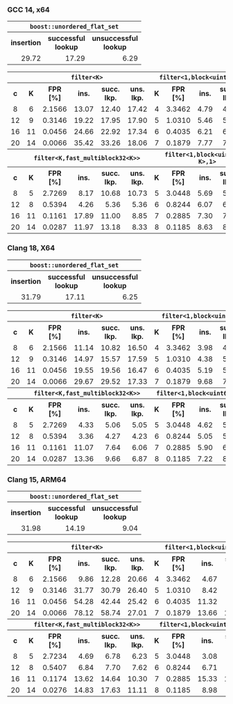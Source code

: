 ### GCC 14, x64
<!--gcc-x64/comparison_table.cpp.txt-->
<table>
  <tr><th colspan="3"><code>boost::unordered_flat_set</code></tr>
  <tr>
    <th>insertion</th>
    <th>successful<br/>lookup</th>
    <th>unsuccessful<br/>lookup</th>
  </tr>
  <tr>
    <td align="right">29.72</td>
    <td align="right">17.29</td>
    <td align="right">6.29</td>
  </tr>
</table>
<table>
  <tr>
    <th></th>
    <th colspan="5"><code>filter&lt;K></code></th>
    <th colspan="5"><code>filter&lt;1,block&lt;uint64_t,K>></code></th>
    <th colspan="5"><code>filter&lt;1,multiblock&lt;uint64_t,K>></code></th>
  </tr>
  <tr>
    <th>c</th>
    <th>K</th>
    <th>FPR<br/>[%]</th>
    <th>ins.</th>
    <th>succ.<br/>lkp.</th>
    <th>uns.<br/>lkp.</th>
    <th>K</th>
    <th>FPR<br/>[%]</th>
    <th>ins.</th>
    <th>succ.<br/>lkp.</th>
    <th>uns.<br/>lkp.</th>
    <th>K</th>
    <th>FPR<br/>[%]</th>
    <th>ins.</th>
    <th>succ.<br/>lkp.</th>
    <th>uns.<br/>lkp.</th>
  </tr>
  <tr>
    <td align="center">8</td>
    <td align="center">6</td>
    <td align="right">2.1566</td>
    <td align="right">13.07</td>
    <td align="right">12.40</td>
    <td align="right">17.42</td>
    <td align="center">4</td>
    <td align="right">3.3462</td>
    <td align="right">4.79</td>
    <td align="right">4.96</td>
    <td align="right">5.05</td>
    <td align="center">5</td>
    <td align="right">2.4515</td>
    <td align="right">7.08</td>
    <td align="right">6.86</td>
    <td align="right">6.84</td>
  </tr>
  <tr>
    <td align="center">12</td>
    <td align="center">9</td>
    <td align="right">0.3146</td>
    <td align="right">19.22</td>
    <td align="right">17.95</td>
    <td align="right">17.90</td>
    <td align="center">5</td>
    <td align="right">1.0310</td>
    <td align="right">5.46</td>
    <td align="right">5.41</td>
    <td align="right">5.41</td>
    <td align="center">8</td>
    <td align="right">0.4244</td>
    <td align="right">7.67</td>
    <td align="right">9.49</td>
    <td align="right">9.52</td>
  </tr>
  <tr>
    <td align="center">16</td>
    <td align="center">11</td>
    <td align="right">0.0456</td>
    <td align="right">24.66</td>
    <td align="right">22.92</td>
    <td align="right">17.34</td>
    <td align="center">6</td>
    <td align="right">0.4035</td>
    <td align="right">6.21</td>
    <td align="right">6.06</td>
    <td align="right">6.30</td>
    <td align="center">11</td>
    <td align="right">0.0776</td>
    <td align="right">11.48</td>
    <td align="right">14.59</td>
    <td align="right">14.59</td>
  </tr>
  <tr>
    <td align="center">20</td>
    <td align="center">14</td>
    <td align="right">0.0066</td>
    <td align="right">35.42</td>
    <td align="right">33.26</td>
    <td align="right">18.06</td>
    <td align="center">7</td>
    <td align="right">0.1879</td>
    <td align="right">7.77</td>
    <td align="right">7.78</td>
    <td align="right">7.61</td>
    <td align="center">14</td>
    <td align="right">0.0153</td>
    <td align="right">15.18</td>
    <td align="right">18.52</td>
    <td align="right">18.65</td>
  </tr>
  <tr>
    <th></th>
    <th colspan="5"><code>filter&lt;K,fast_multiblock32&ltK>></code></th>
    <th colspan="5"><code>filter&lt;1,block&lt;uint64_t, K>,1></code></th>
    <th colspan="5"><code>filter&lt;1,multiblock&lt;uint64_t,K>,1></code></th>
  </tr>
  <tr>
    <th>c</th>
    <th>K</th>
    <th>FPR<br/>[%]</th>
    <th>ins.</th>
    <th>succ.<br/>lkp.</th>
    <th>uns.<br/>lkp.</th>
    <th>K</th>
    <th>FPR<br/>[%]</th>
    <th>ins.</th>
    <th>succ.<br/>lkp.</th>
    <th>uns.<br/>lkp.</th>
    <th>K</th>
    <th>FPR<br/>[%]</th>
    <th>ins.</th>
    <th>succ.<br/>lkp.</th>
    <th>uns.<br/>lkp.</th>
  </tr>
  <tr>
    <td align="center">8</td>
    <td align="center">5</td>
    <td align="right">2.7269</td>
    <td align="right">8.17</td>
    <td align="right">10.68</td>
    <td align="right">10.73</td>
    <td align="center">5</td>
    <td align="right">3.0448</td>
    <td align="right">5.69</td>
    <td align="right">5.82</td>
    <td align="right">5.83</td>
    <td align="center">5</td>
    <td align="right">2.3208</td>
    <td align="right">7.25</td>
    <td align="right">6.64</td>
    <td align="right">6.61</td>
  </tr>
  <tr>
    <td align="center">12</td>
    <td align="center">8</td>
    <td align="right">0.5394</td>
    <td align="right">4.26</td>
    <td align="right">5.36</td>
    <td align="right">5.36</td>
    <td align="center">6</td>
    <td align="right">0.8244</td>
    <td align="right">6.07</td>
    <td align="right">6.07</td>
    <td align="right">6.09</td>
    <td align="center">8</td>
    <td align="right">0.3758</td>
    <td align="right">12.71</td>
    <td align="right">9.86</td>
    <td align="right">9.84</td>
  </tr>
  <tr>
    <td align="center">16</td>
    <td align="center">11</td>
    <td align="right">0.1161</td>
    <td align="right">17.89</td>
    <td align="right">11.00</td>
    <td align="right">8.85</td>
    <td align="center">7</td>
    <td align="right">0.2885</td>
    <td align="right">7.30</td>
    <td align="right">7.28</td>
    <td align="right">7.33</td>
    <td align="center">11</td>
    <td align="right">0.0641</td>
    <td align="right">13.03</td>
    <td align="right">13.34</td>
    <td align="right">13.45</td>
  </tr>
  <tr>
    <td align="center">20</td>
    <td align="center">14</td>
    <td align="right">0.0287</td>
    <td align="right">11.97</td>
    <td align="right">13.18</td>
    <td align="right">8.33</td>
    <td align="center">8</td>
    <td align="right">0.1185</td>
    <td align="right">8.63</td>
    <td align="right">8.71</td>
    <td align="right">8.57</td>
    <td align="center">14</td>
    <td align="right">0.0120</td>
    <td align="right">16.49</td>
    <td align="right">17.41</td>
    <td align="right">17.37</td>
  </tr>
</table>

<!--gcc-x64/comparison_table.cpp.txt-->

### Clang 18, X64
<!--clang-x64/comparison_table.cpp.txt-->
<table>
  <tr><th colspan="3"><code>boost::unordered_flat_set</code></tr>
  <tr>
    <th>insertion</th>
    <th>successful<br/>lookup</th>
    <th>unsuccessful<br/>lookup</th>
  </tr>
  <tr>
    <td align="right">31.79</td>
    <td align="right">17.11</td>
    <td align="right">6.25</td>
  </tr>
</table>
<table>
  <tr>
    <th></th>
    <th colspan="5"><code>filter&lt;K></code></th>
    <th colspan="5"><code>filter&lt;1,block&lt;uint64_t,K>></code></th>
    <th colspan="5"><code>filter&lt;1,multiblock&lt;uint64_t,K>></code></th>
  </tr>
  <tr>
    <th>c</th>
    <th>K</th>
    <th>FPR<br/>[%]</th>
    <th>ins.</th>
    <th>succ.<br/>lkp.</th>
    <th>uns.<br/>lkp.</th>
    <th>K</th>
    <th>FPR<br/>[%]</th>
    <th>ins.</th>
    <th>succ.<br/>lkp.</th>
    <th>uns.<br/>lkp.</th>
    <th>K</th>
    <th>FPR<br/>[%]</th>
    <th>ins.</th>
    <th>succ.<br/>lkp.</th>
    <th>uns.<br/>lkp.</th>
  </tr>
  <tr>
    <td align="center">8</td>
    <td align="center">6</td>
    <td align="right">2.1566</td>
    <td align="right">11.14</td>
    <td align="right">10.82</td>
    <td align="right">16.50</td>
    <td align="center">4</td>
    <td align="right">3.3462</td>
    <td align="right">3.98</td>
    <td align="right">4.64</td>
    <td align="right">4.63</td>
    <td align="center">5</td>
    <td align="right">2.4515</td>
    <td align="right">6.99</td>
    <td align="right">7.24</td>
    <td align="right">7.58</td>
  </tr>
  <tr>
    <td align="center">12</td>
    <td align="center">9</td>
    <td align="right">0.3146</td>
    <td align="right">14.97</td>
    <td align="right">15.57</td>
    <td align="right">17.59</td>
    <td align="center">5</td>
    <td align="right">1.0310</td>
    <td align="right">4.38</td>
    <td align="right">5.04</td>
    <td align="right">5.05</td>
    <td align="center">8</td>
    <td align="right">0.4244</td>
    <td align="right">9.82</td>
    <td align="right">10.02</td>
    <td align="right">10.00</td>
  </tr>
  <tr>
    <td align="center">16</td>
    <td align="center">11</td>
    <td align="right">0.0456</td>
    <td align="right">19.55</td>
    <td align="right">19.56</td>
    <td align="right">16.47</td>
    <td align="center">6</td>
    <td align="right">0.4035</td>
    <td align="right">5.19</td>
    <td align="right">5.89</td>
    <td align="right">5.92</td>
    <td align="center">11</td>
    <td align="right">0.0776</td>
    <td align="right">12.42</td>
    <td align="right">15.09</td>
    <td align="right">15.52</td>
  </tr>
  <tr>
    <td align="center">20</td>
    <td align="center">14</td>
    <td align="right">0.0066</td>
    <td align="right">29.67</td>
    <td align="right">29.52</td>
    <td align="right">17.33</td>
    <td align="center">7</td>
    <td align="right">0.1879</td>
    <td align="right">9.68</td>
    <td align="right">7.85</td>
    <td align="right">12.64</td>
    <td align="center">14</td>
    <td align="right">0.0153</td>
    <td align="right">16.99</td>
    <td align="right">20.03</td>
    <td align="right">28.50</td>
  </tr>
  <tr>
    <th></th>
    <th colspan="5"><code>filter&lt;K,fast_multiblock32&ltK>></code></th>
    <th colspan="5"><code>filter&lt;1,block&lt;uint64_t, K>,1></code></th>
    <th colspan="5"><code>filter&lt;1,multiblock&lt;uint64_t,K>,1></code></th>
  </tr>
  <tr>
    <th>c</th>
    <th>K</th>
    <th>FPR<br/>[%]</th>
    <th>ins.</th>
    <th>succ.<br/>lkp.</th>
    <th>uns.<br/>lkp.</th>
    <th>K</th>
    <th>FPR<br/>[%]</th>
    <th>ins.</th>
    <th>succ.<br/>lkp.</th>
    <th>uns.<br/>lkp.</th>
    <th>K</th>
    <th>FPR<br/>[%]</th>
    <th>ins.</th>
    <th>succ.<br/>lkp.</th>
    <th>uns.<br/>lkp.</th>
  </tr>
  <tr>
    <td align="center">8</td>
    <td align="center">5</td>
    <td align="right">2.7269</td>
    <td align="right">4.33</td>
    <td align="right">5.06</td>
    <td align="right">5.05</td>
    <td align="center">5</td>
    <td align="right">3.0448</td>
    <td align="right">4.62</td>
    <td align="right">5.34</td>
    <td align="right">5.33</td>
    <td align="center">5</td>
    <td align="right">2.3208</td>
    <td align="right">6.04</td>
    <td align="right">7.18</td>
    <td align="right">7.15</td>
  </tr>
  <tr>
    <td align="center">12</td>
    <td align="center">8</td>
    <td align="right">0.5394</td>
    <td align="right">3.36</td>
    <td align="right">4.27</td>
    <td align="right">4.23</td>
    <td align="center">6</td>
    <td align="right">0.8244</td>
    <td align="right">5.05</td>
    <td align="right">5.95</td>
    <td align="right">5.87</td>
    <td align="center">8</td>
    <td align="right">0.3758</td>
    <td align="right">8.31</td>
    <td align="right">10.42</td>
    <td align="right">10.42</td>
  </tr>
  <tr>
    <td align="center">16</td>
    <td align="center">11</td>
    <td align="right">0.1161</td>
    <td align="right">11.07</td>
    <td align="right">7.64</td>
    <td align="right">6.06</td>
    <td align="center">7</td>
    <td align="right">0.2885</td>
    <td align="right">5.90</td>
    <td align="right">6.85</td>
    <td align="right">7.32</td>
    <td align="center">11</td>
    <td align="right">0.0641</td>
    <td align="right">12.86</td>
    <td align="right">16.37</td>
    <td align="right">16.65</td>
  </tr>
  <tr>
    <td align="center">20</td>
    <td align="center">14</td>
    <td align="right">0.0287</td>
    <td align="right">13.36</td>
    <td align="right">9.66</td>
    <td align="right">6.87</td>
    <td align="center">8</td>
    <td align="right">0.1185</td>
    <td align="right">7.22</td>
    <td align="right">8.33</td>
    <td align="right">8.23</td>
    <td align="center">14</td>
    <td align="right">0.0120</td>
    <td align="right">16.65</td>
    <td align="right">17.66</td>
    <td align="right">17.92</td>
  </tr>
</table>

<!--clang-x64/comparison_table.cpp.txt-->

### Clang 15, ARM64
<!--clang-arm64/comparison_table.cpp.txt-->
<table>
  <tr><th colspan="3"><code>boost::unordered_flat_set</code></tr>
  <tr>
    <th>insertion</th>
    <th>successful<br/>lookup</th>
    <th>unsuccessful<br/>lookup</th>
  </tr>
  <tr>
    <td align="right">31.98</td>
    <td align="right">14.19</td>
    <td align="right">9.04</td>
  </tr>
</table>
<table>
  <tr>
    <th></th>
    <th colspan="5"><code>filter&lt;K></code></th>
    <th colspan="5"><code>filter&lt;1,block&lt;uint64_t,K>></code></th>
    <th colspan="5"><code>filter&lt;1,multiblock&lt;uint64_t,K>></code></th>
  </tr>
  <tr>
    <th>c</th>
    <th>K</th>
    <th>FPR<br/>[%]</th>
    <th>ins.</th>
    <th>succ.<br/>lkp.</th>
    <th>uns.<br/>lkp.</th>
    <th>K</th>
    <th>FPR<br/>[%]</th>
    <th>ins.</th>
    <th>succ.<br/>lkp.</th>
    <th>uns.<br/>lkp.</th>
    <th>K</th>
    <th>FPR<br/>[%]</th>
    <th>ins.</th>
    <th>succ.<br/>lkp.</th>
    <th>uns.<br/>lkp.</th>
  </tr>
  <tr>
    <td align="center">8</td>
    <td align="center">6</td>
    <td align="right">2.1566</td>
    <td align="right">9.86</td>
    <td align="right">12.28</td>
    <td align="right">20.66</td>
    <td align="center">4</td>
    <td align="right">3.3462</td>
    <td align="right">4.67</td>
    <td align="right">4.58</td>
    <td align="right">4.84</td>
    <td align="center">5</td>
    <td align="right">2.4515</td>
    <td align="right">4.30</td>
    <td align="right">5.45</td>
    <td align="right">4.60</td>
  </tr>
  <tr>
    <td align="center">12</td>
    <td align="center">9</td>
    <td align="right">0.3146</td>
    <td align="right">31.77</td>
    <td align="right">30.79</td>
    <td align="right">26.40</td>
    <td align="center">5</td>
    <td align="right">1.0310</td>
    <td align="right">8.42</td>
    <td align="right">7.90</td>
    <td align="right">8.25</td>
    <td align="center">8</td>
    <td align="right">0.4244</td>
    <td align="right">9.97</td>
    <td align="right">10.66</td>
    <td align="right">9.11</td>
  </tr>
  <tr>
    <td align="center">16</td>
    <td align="center">11</td>
    <td align="right">0.0456</td>
    <td align="right">54.28</td>
    <td align="right">42.44</td>
    <td align="right">25.42</td>
    <td align="center">6</td>
    <td align="right">0.4035</td>
    <td align="right">11.32</td>
    <td align="right">9.71</td>
    <td align="right">9.44</td>
    <td align="center">11</td>
    <td align="right">0.0776</td>
    <td align="right">18.58</td>
    <td align="right">14.96</td>
    <td align="right">14.80</td>
  </tr>
  <tr>
    <td align="center">20</td>
    <td align="center">14</td>
    <td align="right">0.0066</td>
    <td align="right">78.12</td>
    <td align="right">58.74</td>
    <td align="right">27.01</td>
    <td align="center">7</td>
    <td align="right">0.1879</td>
    <td align="right">13.66</td>
    <td align="right">10.62</td>
    <td align="right">11.19</td>
    <td align="center">14</td>
    <td align="right">0.0153</td>
    <td align="right">22.12</td>
    <td align="right">19.41</td>
    <td align="right">20.87</td>
  </tr>
  <tr>
    <th></th>
    <th colspan="5"><code>filter&lt;K,fast_multiblock32&ltK>></code></th>
    <th colspan="5"><code>filter&lt;1,block&lt;uint64_t, K>,1></code></th>
    <th colspan="5"><code>filter&lt;1,multiblock&lt;uint64_t,K>,1></code></th>
  </tr>
  <tr>
    <th>c</th>
    <th>K</th>
    <th>FPR<br/>[%]</th>
    <th>ins.</th>
    <th>succ.<br/>lkp.</th>
    <th>uns.<br/>lkp.</th>
    <th>K</th>
    <th>FPR<br/>[%]</th>
    <th>ins.</th>
    <th>succ.<br/>lkp.</th>
    <th>uns.<br/>lkp.</th>
    <th>K</th>
    <th>FPR<br/>[%]</th>
    <th>ins.</th>
    <th>succ.<br/>lkp.</th>
    <th>uns.<br/>lkp.</th>
  </tr>
  <tr>
    <td align="center">8</td>
    <td align="center">5</td>
    <td align="right">2.7234</td>
    <td align="right">4.69</td>
    <td align="right">6.78</td>
    <td align="right">6.23</td>
    <td align="center">5</td>
    <td align="right">3.0448</td>
    <td align="right">3.08</td>
    <td align="right">4.32</td>
    <td align="right">3.63</td>
    <td align="center">5</td>
    <td align="right">2.3208</td>
    <td align="right">3.86</td>
    <td align="right">4.09</td>
    <td align="right">4.85</td>
  </tr>
  <tr>
    <td align="center">12</td>
    <td align="center">8</td>
    <td align="right">0.5407</td>
    <td align="right">6.84</td>
    <td align="right">7.70</td>
    <td align="right">7.62</td>
    <td align="center">6</td>
    <td align="right">0.8244</td>
    <td align="right">6.71</td>
    <td align="right">7.56</td>
    <td align="right">7.68</td>
    <td align="center">8</td>
    <td align="right">0.3758</td>
    <td align="right">10.87</td>
    <td align="right">11.09</td>
    <td align="right">10.78</td>
  </tr>
  <tr>
    <td align="center">16</td>
    <td align="center">11</td>
    <td align="right">0.1174</td>
    <td align="right">13.62</td>
    <td align="right">14.64</td>
    <td align="right">10.30</td>
    <td align="center">7</td>
    <td align="right">0.2885</td>
    <td align="right">15.33</td>
    <td align="right">10.95</td>
    <td align="right">9.89</td>
    <td align="center">11</td>
    <td align="right">0.0641</td>
    <td align="right">19.18</td>
    <td align="right">15.26</td>
    <td align="right">16.87</td>
  </tr>
  <tr>
    <td align="center">20</td>
    <td align="center">14</td>
    <td align="right">0.0276</td>
    <td align="right">14.83</td>
    <td align="right">17.63</td>
    <td align="right">11.11</td>
    <td align="center">8</td>
    <td align="right">0.1185</td>
    <td align="right">8.98</td>
    <td align="right">7.78</td>
    <td align="right">7.99</td>
    <td align="center">14</td>
    <td align="right">0.0120</td>
    <td align="right">18.90</td>
    <td align="right">17.92</td>
    <td align="right">18.12</td>
  </tr>
</table>

<!--clang-arm64/comparison_table.cpp.txt-->
